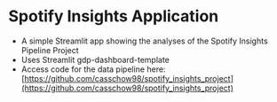 # Spotify Insights Application

  - A simple Streamlit app showing the analyses of the Spotify Insights Pipeline Project
  - Uses Streamlit gdp-dashboard-template
  - Access code for the data pipeline here: [https://github.com/casschow98/spotify_insights_project](https://github.com/casschow98/spotify_insights_project)
